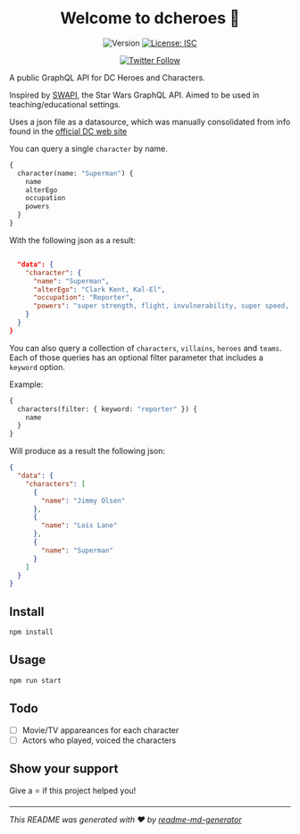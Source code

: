 <h1 align="center">Welcome to dcheroes 👋</h1>
<div align="center">
  <img alt="Version" src="https://img.shields.io/badge/version-1.0.0-blue.svg?cacheSeconds=2592000" />
  <a href="#" target="_blank">
    <img alt="License: ISC" src="https://img.shields.io/badge/License-ISC-yellow.svg" />
  </a>

[![Twitter Follow](https://img.shields.io/twitter/follow/rodrigoj_el?style=social)](https://twitter.com/rodrigoj_el)

</div>

A public GraphQL API for DC Heroes and Characters.

Inspired by [SWAPI](https://github.com/graphql/swapi-graphql), the Star Wars GraphQL API. Aimed to be used in teaching/educational settings.

Uses a json file as a datasource, which was manually consolidated from info found in the [official DC web site](https://www.dccomics.com/characters)

You can query a single `character` by name.

```graphql
{
  character(name: "Superman") {
    name
    alterEgo
    occupation
    powers
  }
}
```

With the following json as a result:

```json

  "data": {
    "character": {
      "name": "Superman",
      "alterEgo": "Clark Kent, Kal-El",
      "occupation": "Reporter",
      "powers": "super strength, flight, invulnerability, super speed, heat vision, freeze breath, x-ray vision, superhuman hearing, healing factor"
    }
  }
}
```

You can also query a collection of `characters`, `villains`, `heroes` and `teams`. Each of those queries has an optional filter parameter that includes a `keyword` option.

Example:

```graphql
{
  characters(filter: { keyword: "reporter" }) {
    name
  }
}
```

Will produce as a result the following json:

```json
{
  "data": {
    "characters": [
      {
        "name": "Jimmy Olsen"
      },
      {
        "name": "Lois Lane"
      },
      {
        "name": "Superman"
      }
    ]
  }
}
```

## Install

```sh
npm install
```

## Usage

```sh
npm run start
```

## Todo

- [ ] Movie/TV appareances for each character
- [ ] Actors who played, voiced the characters

## Show your support

Give a ⭐️ if this project helped you!

---

_This README was generated with ❤️ by [readme-md-generator](https://github.com/kefranabg/readme-md-generator)_
